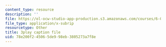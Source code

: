 ```yaml
---
content_type: resource
description: ''
file: https://ol-ocw-studio-app-production.s3.amazonaws.com/courses/6-006-introduction-to-algorithms-fall-2011/78e200f245065de998eb3805273a7f8e_4iXLnF3hExw.vtt
file_type: application/x-subrip
resourcetype: Other
title: 3play caption file
uid: 78e200f2-4506-5de9-98eb-3805273a7f8e
---
```

